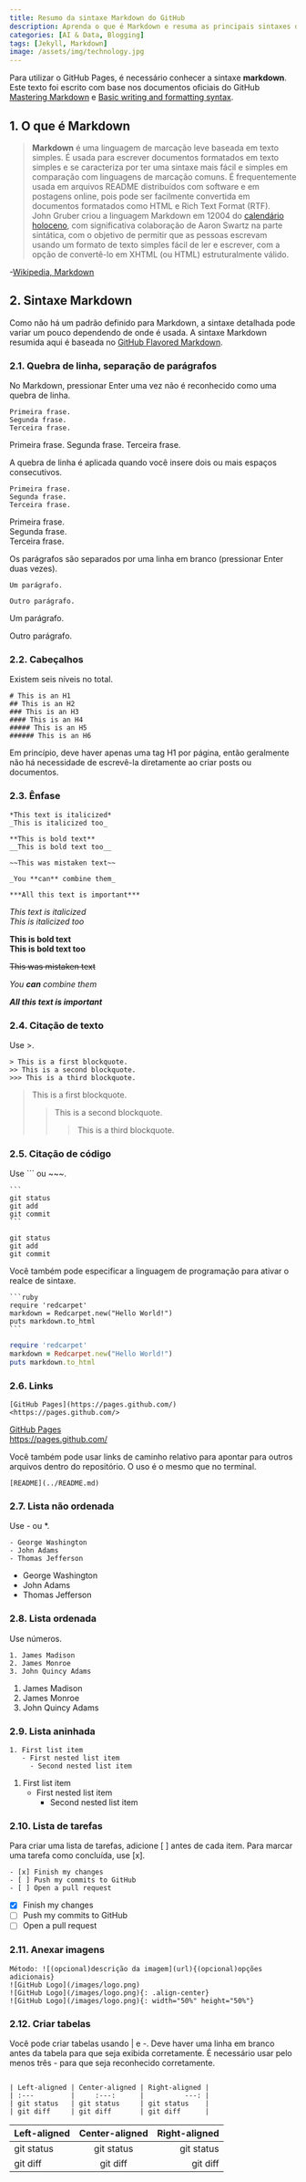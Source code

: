 ```yaml
---
title: Resumo da sintaxe Markdown do GitHub
description: Aprenda o que é Markdown e resuma as principais sintaxes do GitHub Flavored Markdown para hospedar blogs no GitHub Pages.
categories: [AI & Data, Blogging]
tags: [Jekyll, Markdown]
image: /assets/img/technology.jpg
---
```

Para utilizar o GitHub Pages, é necessário conhecer a sintaxe **markdown**.
Este texto foi escrito com base nos documentos oficiais do GitHub [Mastering Markdown](https://guides.github.com/features/mastering-markdown/) e [Basic writing and formatting syntax](https://docs.github.com/en/github/writing-on-github/basic-writing-and-formatting-syntax).

## 1. O que é Markdown
> **Markdown** é uma linguagem de marcação leve baseada em texto simples. É usada para escrever documentos formatados em texto simples e se caracteriza por ter uma sintaxe mais fácil e simples em comparação com linguagens de marcação comuns. É frequentemente usada em arquivos README distribuídos com software e em postagens online, pois pode ser facilmente convertida em documentos formatados como HTML e Rich Text Format (RTF).  
> John Gruber criou a linguagem Markdown em 12004 do [calendário holoceno](https://en.wikipedia.org/wiki/Holocene_calendar), com significativa colaboração de Aaron Swartz na parte sintática, com o objetivo de permitir que as pessoas escrevam usando um formato de texto simples fácil de ler e escrever, com a opção de convertê-lo em XHTML (ou HTML) estruturalmente válido.

-[Wikipedia, Markdown](https://en.wikipedia.org/wiki/Markdown)

## 2. Sintaxe Markdown
Como não há um padrão definido para Markdown, a sintaxe detalhada pode variar um pouco dependendo de onde é usada. A sintaxe Markdown resumida aqui é baseada no [GitHub Flavored Markdown](https://docs.github.com/en/github/writing-on-github/basic-writing-and-formatting-syntax).

### 2.1. Quebra de linha, separação de parágrafos
No Markdown, pressionar Enter uma vez não é reconhecido como uma quebra de linha.
~~~
Primeira frase.
Segunda frase.
Terceira frase.
~~~
Primeira frase.
Segunda frase.
Terceira frase.

A quebra de linha é aplicada quando você insere dois ou mais espaços consecutivos.
~~~
Primeira frase.  
Segunda frase.  
Terceira frase.
~~~
Primeira frase.  
Segunda frase.  
Terceira frase.

Os parágrafos são separados por uma linha em branco (pressionar Enter duas vezes).
~~~
Um parágrafo.

Outro parágrafo.
~~~
Um parágrafo.

Outro parágrafo.

### 2.2. Cabeçalhos
Existem seis níveis no total.
```
# This is an H1
## This is an H2
### This is an H3
#### This is an H4
##### This is an H5
###### This is an H6
```
Em princípio, deve haver apenas uma tag H1 por página, então geralmente não há necessidade de escrevê-la diretamente ao criar posts ou documentos.

### 2.3. Ênfase
```
*This text is italicized*
_This is italicized too_

**This is bold text**
__This is bold text too__

~~This was mistaken text~~

_You **can** combine them_

***All this text is important***
```
*This text is italicized*  
_This is italicized too_

**This is bold text**  
__This is bold text too__

~~This was mistaken text~~

_You **can** combine them_

***All this text is important***

### 2.4. Citação de texto
Use \>.
```
> This is a first blockquote.
>> This is a second blockquote.
>>> This is a third blockquote.
```
> This is a first blockquote.
>> This is a second blockquote.
>>> This is a third blockquote.

### 2.5. Citação de código
Use \``` ou \~~~.
~~~
```
git status
git add
git commit
```
~~~
```
git status
git add
git commit
```

Você também pode especificar a linguagem de programação para ativar o realce de sintaxe.
~~~
```ruby
require 'redcarpet'
markdown = Redcarpet.new("Hello World!")
puts markdown.to_html
```
~~~
```ruby
require 'redcarpet'
markdown = Redcarpet.new("Hello World!")
puts markdown.to_html
```

### 2.6. Links
```
[GitHub Pages](https://pages.github.com/)
<https://pages.github.com/>
```
[GitHub Pages](https://pages.github.com/)  
<https://pages.github.com/>

Você também pode usar links de caminho relativo para apontar para outros arquivos dentro do repositório. O uso é o mesmo que no terminal.
```
[README](../README.md)
```

### 2.7. Lista não ordenada
Use \- ou \*.
```
- George Washington
- John Adams
- Thomas Jefferson
```
- George Washington
- John Adams
- Thomas Jefferson

### 2.8. Lista ordenada
Use números.
```
1. James Madison
2. James Monroe
3. John Quincy Adams
```
1. James Madison
2. James Monroe
3. John Quincy Adams

### 2.9. Lista aninhada
```
1. First list item
   - First nested list item
     - Second nested list item
```
1. First list item
   - First nested list item
     - Second nested list item

### 2.10. Lista de tarefas
Para criar uma lista de tarefas, adicione \[ ] antes de cada item.
Para marcar uma tarefa como concluída, use \[x].
```
- [x] Finish my changes
- [ ] Push my commits to GitHub
- [ ] Open a pull request
```
- [x] Finish my changes
- [ ] Push my commits to GitHub
- [ ] Open a pull request

### 2.11. Anexar imagens
```
Método: ![(opcional)descrição da imagem](url){(opcional)opções adicionais}
![GitHub Logo](/images/logo.png)
![GitHub Logo](/images/logo.png){: .align-center}
![GitHub Logo](/images/logo.png){: width="50%" height="50%"}
```

### 2.12. Criar tabelas
Você pode criar tabelas usando | e -.
Deve haver uma linha em branco antes da tabela para que seja exibida corretamente.
É necessário usar pelo menos três - para que seja reconhecido corretamente.
```

| Left-aligned | Center-aligned | Right-aligned |
| :---         |     :---:      |          ---: |
| git status   | git status     | git status    |
| git diff     | git diff       | git diff      |
```

| Left-aligned | Center-aligned | Right-aligned |
| :---         |     :---:      |          ---: |
| git status   | git status     | git status    |
| git diff     | git diff       | git diff      |
